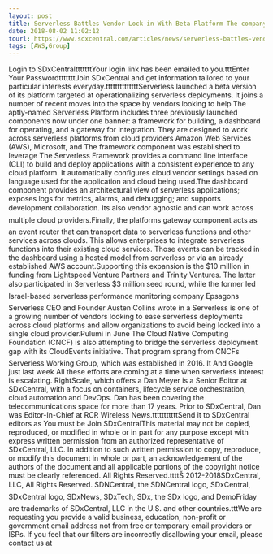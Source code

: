 ```yaml
---
layout: post
title: Serverless Battles Vendor Lock-in With Beta Platform The company also scored $10 million in Series A funding to further...
date: 2018-08-02 11:02:12
tourl: https://www.sdxcentral.com/articles/news/serverless-battles-vendor-lock-in-with-beta-platform/2018/08/
tags: [AWS,Group]
---
```

Login to SDxCentraltttttttYour login link has been emailed to you.tttEnter Your PasswordtttttttJoin SDxCentral and get information tailored to your particular interests everyday.ttttttttttttttServerless launched a beta version of its platform targeted at operationalizing serverless deployments. It joins a number of recent moves into the space by vendors looking to help The aptly-named Serverless Platform includes three previously launched components now under one banner: a framework for building, a dashboard for operating, and a gateway for integration. They are designed to work across serverless platforms from cloud providers Amazon Web Services (AWS), Microsoft, and The framework component was established to leverage The Serverless Framework provides a command line interface (CLI) to build and deploy applications with a consistent experience to any cloud platform. It automatically configures cloud vendor settings based on language used for the application and cloud being used.The dashboard component provides an architectural view of serverless applications; exposes logs for metrics, alarms, and debugging; and supports development collaboration. Its also vendor agnostic and can work across multiple cloud providers.Finally, the platforms gateway component acts as an event router that can transport data to serverless functions and other services across clouds. This allows enterprises to integrate serverless functions into their existing cloud services. Those events can be tracked in the dashboard using a hosted model from serverless or via an already established AWS account.Supporting this expansion is the $10 million in funding from Lightspeed Venture Partners and Trinity Ventures. The latter also participated in Serverless $3 million seed round, while the former led Israel-based serverless performance monitoring company Epsagons Serverless CEO and Founder Austen Collins wrote in a Serverless is one of a growing number of vendors looking to ease serverless deployments across cloud platforms and allow organizations to avoid being locked into a single cloud provider.Pulumi in June The Cloud Native Computing Foundation (CNCF) is also attempting to bridge the serverless deployment gap with its CloudEvents initiative. That program sprang from CNCFs Serverless Working Group, which was established in 2016. It And Google just last week All these efforts are coming at a time when serverless interest is escalating. RightScale, which offers a Dan Meyer is a Senior Editor at SDxCentral, with a focus on containers, lifecycle service orchestration, cloud automation and DevOps. Dan has been covering the telecommunications space for more than 17 years. Prior to SDxCentral, Dan was Editor-In-Chief at RCR Wireless News.tttttttttttSend it to SDxCentral editors as You must be Join SDxCentralThis material may not be copied, reproduced, or modified in whole or in part for any purpose except with express written permission from an authorized representative of SDxCentral, LLC. In addition to such written permission to copy, reproduce, or modify this document in whole or part, an acknowledgement of the authors of the document and all applicable portions of the copyright notice must be clearly referenced. All Rights Reserved.ttttŠ 2012-2018SDxCentral, LLC, All Rights Reserved. SDNCentral, the SDNCentral logo, SDxCentral, SDxCentral logo, SDxNews, SDxTech, SDx, the SDx logo, and DemoFriday are trademarks of SDxCentral, LLC in the U.S. and other countries.tttWe are requesting you provide a valid business, education, non-profit or government email address not from free or temporary email providers or ISPs. If you feel that our filters are incorrectly disallowing your email, please contact us at 